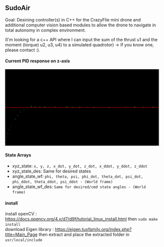 ## SudoAir
Goal: Desining controller(s) in C++ for the CrazyFlie mini drone and additional computer vision based modules to allow the drone to navigate in total autonomy in complex environment.  

(I'm looking for a c++ API where I can input the sum of the thrust u1 and the moment (torque) u2, u3, u4) to a simulated quadrotor) -> If you know one, please contact :).

#### Current PID response on z-axis
![alt text](docs/PID-Tune.png)  


#### State Arrays  
- xyz_state: `x, y, z, x_dot, y_dot, z_dot, x_ddot, y_ddot, z_ddot`
- xyz_state_des: Same for desired states
- angle_state_wf: `phi, theta, psi, phi_dot, theta_dot, psi_dot, phi_ddot, theta_ddot, psi_ddot - (World frame)`
- angle_state_wf_des: `Same for desired/cmd state angles - (World frame)`

#### install
install openCV : https://docs.opencv.org/4.x/d7/d9f/tutorial_linux_install.html then `sudo make install`  
download Eigen library : https://eigen.tuxfamily.org/index.php?title=Main_Page then extract and place the extracted folder in `usr/local/include`

